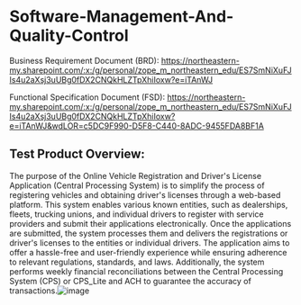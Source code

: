 # Software-Management-And-Quality-Control


Business Requirement Document  (BRD): https://northeastern-my.sharepoint.com/:x:/g/personal/zope_m_northeastern_edu/ES7SmNiXuFJIs4u2aXsj3uUBg0fDX2CNQkHLZTpXhiIoxw?e=iTAnWJ

Functional Specification Document (FSD): https://northeastern-my.sharepoint.com/:x:/g/personal/zope_m_northeastern_edu/ES7SmNiXuFJIs4u2aXsj3uUBg0fDX2CNQkHLZTpXhiIoxw?e=iTAnWJ&wdLOR=c5DC9F990-D5F8-C440-8ADC-9455FDA8BF1A

## Test Product Overview:
The purpose of the Online Vehicle Registration and Driver's License Application (Central Processing System) is to simplify the process of registering vehicles and obtaining driver's licenses through a web-based platform. This system enables various known entities, such as dealerships, fleets, trucking unions, and individual drivers to register with service providers and submit their applications electronically. Once the applications are submitted, the system processes them and delivers the registrations or driver's licenses to the entities or individual drivers. The application aims to offer a hassle-free and user-friendly experience while ensuring adherence to relevant regulations, standards, and laws. Additionally, the system performs weekly financial reconciliations between the Central Processing System (CPS) or CPS_Lite and ACH to guarantee the accuracy of transactions.![image](https://github.com/HemanthReddy10/Software-Management-And-Quality-Control/assets/99050861/6c8be6e3-228d-4a2e-b627-933dea3d11ed)

